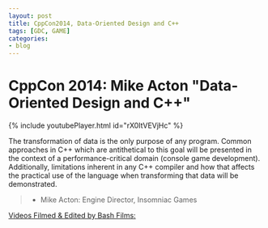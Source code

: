 ```yaml
---
layout: post
title: CppCon2014, Data-Oriented Design and C++
tags: [GDC, GAME]
categories:
- blog
---
```

# CppCon 2014: Mike Acton "Data-Oriented Design and C++"

{% include youtubePlayer.html id="rX0ItVEVjHc" %}

The transformation of data is the only purpose of any program. 
Common approaches in C++ which are antithetical to this goal will
be presented in the context of a performance-critical domain (console game development). 
Additionally, limitations inherent in any C++ compiler and how that affects 
the practical use of the language when transforming that data will be demonstrated.


>- Mike Acton: Engine Director, Insomniac Games

[Videos Filmed & Edited by Bash Films: ](http://www.BashFilms.com)
